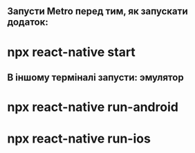 
## Запусти Metro перед тим, як запускати додаток:
# npx react-native start

## В іншому терміналі запусти: эмулятор
# npx react-native run-android
# npx react-native run-ios
